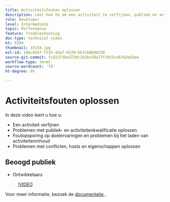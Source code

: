 ```yaml
---
title: Activiteitsfouten oplossen
description: Leer hoe te om een activiteit te verfijnen, publiek en activiteitenkwalificatiekwesties problemen op te lossen, de ervaringen van het Doel en activiteiteninhoud ladende kwesties, en conflicten, gastheren, en eigenschappen problemen op te lossen.
role: Developer
level: Intermediate
topic: Performance
feature: Troubleshooting
doc-type: technical video
kt: 5394
thumbnail: 35154.jpg
exl-id: 146c91b7-f235-4daf-9129-bb7cb884b538
source-git-commit: fcd2273ba373dc2b3bc59a77f1925cdb7b2ed3ee
workflow-type: tm+mt
source-wordcount: '73'
ht-degree: 0%

---
```


# Activiteitsfouten oplossen

In deze video leert u hoe u:

* Een activiteit verfijnen
* Problemen met publiek- en activiteitenkwalificatie oplossen
* Foutopsporing op doelervaringen en problemen bij het laden van activiteiteninhoud
* Problemen met conflicten, hosts en eigenschappen oplossen

## Beoogd publiek

* Ontwikkelaars

>[!VIDEO](https://video.tv.adobe.com/v/35154/?quality=12)

Voor meer informatie, bezoek de [&#x200B; documentatie &#x200B;](https://experienceleague.adobe.com/docs/target/using/troubleshoot/troubleshooting-target.html?lang=nl-NL).
